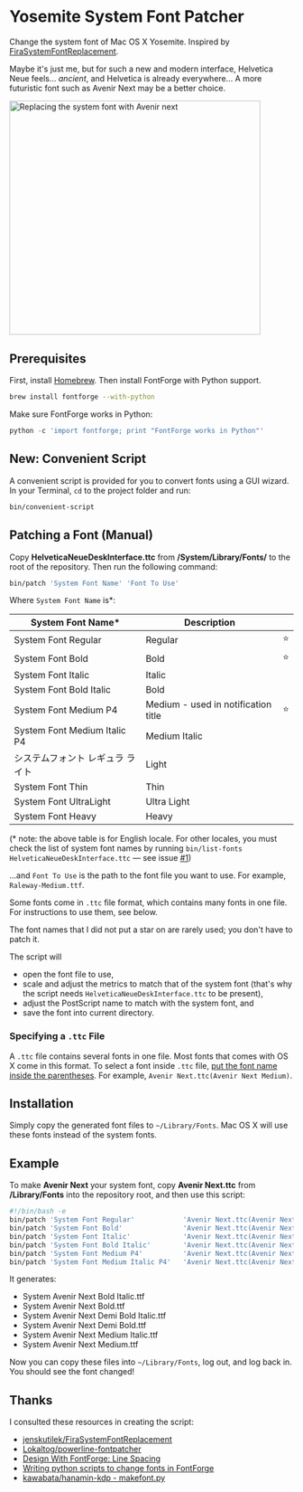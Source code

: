 Yosemite System Font Patcher
============================

Change the system font of Mac OS X Yosemite.
Inspired by [FiraSystemFontReplacement](https://github.com/jenskutilek/FiraSystemFontReplacement).

Maybe it's just me, but for such a new and modern interface, Helvetica Neue feels… _ancient_,
and Helvetica is already everywhere…
A more futuristic font such as Avenir Next may be a better choice.

<img src="http://i.imgur.com/I84LhWq.png" width="444.5" height="414.5" alt="Replacing the system font with Avenir next">




Prerequisites
-------------

First, install [Homebrew](http://brew.sh/). Then install FontForge with Python support.

```bash
brew install fontforge --with-python
```

Make sure FontForge works in Python:

```python
python -c 'import fontforge; print "FontForge works in Python"'
```


New: Convenient Script
----------------------

A convenient script is provided for you to convert fonts using a GUI wizard. In your Terminal, `cd` to the project folder and run:

```bash
bin/convenient-script
```


Patching a Font (Manual)
---------------

Copy __HelveticaNeueDeskInterface.ttc__ from __/System/Library/Fonts/__ to the root of the repository. Then run the following command:

```bash
bin/patch 'System Font Name' 'Font To Use'
```

Where `System Font Name` is\*:

| System Font Name\* | Description | &nbsp; |
| ---------------- | ----------- | ------ |
| System Font Regular | Regular | :star: |
| System Font Bold | Bold | :star: |
| System Font Italic | Italic | &nbsp; |
| System Font Bold Italic | Bold | &nbsp; |
| System Font Medium P4 | Medium - used in notification title | :star: |
| System Font Medium Italic P4 | Medium Italic | &nbsp; |
| システムフォント レギュラ ライト | Light | &nbsp; |
| System Font Thin | Thin | &nbsp; |
| System Font UltraLight | Ultra Light | &nbsp; |
| System Font Heavy | Heavy | &nbsp; |

(\* note: the above table is for English locale. For other locales, you must check the list of system font names by running `bin/list-fonts HelveticaNeueDeskInterface.ttc` — see issue [#1](https://github.com/dtinth/YosemiteSystemFontPatcher/issues/1))

...and `Font To Use` is the path to the font file you want to use.
For example, `Raleway-Medium.ttf`.

Some fonts come in `.ttc` file format, which contains many fonts in one file. For instructions to use them, see below.

The font names that I did not put a star on are rarely used; you don't have to patch it.

The script will

* open the font file to use,
* scale and adjust the metrics to match that of the system font (that's why the script needs `HelveticaNeueDeskInterface.ttc` to be present),
* adjust the PostScript name to match with the system font, and
* save the font into current directory.


### Specifying a `.ttc` File

A `.ttc` file contains several fonts in one file.
Most fonts that comes with OS X come in this format.
To select a font inside `.ttc` file, [put the font name inside the parentheses](http://fontforge.org/cliargs.html).
For example, `Avenir Next.ttc(Avenir Next Medium)`.


Installation
------------

Simply copy the generated font files to `~/Library/Fonts`.
Mac OS X will use these fonts instead of the system fonts.


Example
-------

To make __Avenir Next__ your system font, copy __Avenir Next.ttc__ from __/Library/Fonts__ into the repository root, and then use this script:

```bash
#!/bin/bash -e
bin/patch 'System Font Regular'            'Avenir Next.ttc(Avenir Next Medium)'
bin/patch 'System Font Bold'               'Avenir Next.ttc(Avenir Next Bold)'
bin/patch 'System Font Italic'             'Avenir Next.ttc(Avenir Next Medium Italic)'
bin/patch 'System Font Bold Italic'        'Avenir Next.ttc(Avenir Next Bold Italic)'
bin/patch 'System Font Medium P4'          'Avenir Next.ttc(Avenir Next Demi Bold)'
bin/patch 'System Font Medium Italic P4'   'Avenir Next.ttc(Avenir Next Demi Bold Italic)'
```

It generates:

- System Avenir Next Bold Italic.ttf
- System Avenir Next Bold.ttf
- System Avenir Next Demi Bold Italic.ttf
- System Avenir Next Demi Bold.ttf
- System Avenir Next Medium Italic.ttf
- System Avenir Next Medium.ttf


Now you can copy these files into `~/Library/Fonts`, log out, and log back in. You should see the font changed!

Thanks
------

I consulted these resources in creating the script:

- [jenskutilek/FiraSystemFontReplacement](https://github.com/jenskutilek/FiraSystemFontReplacement)
- [Lokaltog/powerline-fontpatcher](https://github.com/Lokaltog/powerline-fontpatcher)
- [Design With FontForge: Line Spacing](http://designwithfontforge.com/en-US/Line_Spacing.html)
- [Writing python scripts to change fonts in FontForge](http://fontforge.org/python.html)
- [kawabata/hanamin-kdp - makefont.py](https://github.com/kawabata/hanamin-kdp/blob/master/makefont.py)
